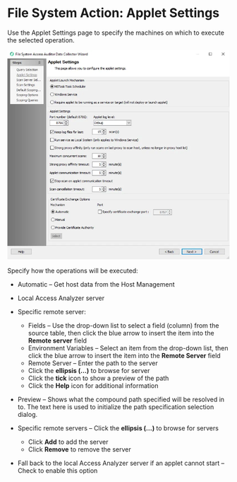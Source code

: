 # File System Action: Applet Settings

Use the Applet Settings page to specify the machines on which to execute the selected operation.

![File System Action Module Wizard Applet Settings page](../../../../../../static/img/product_docs/accessanalyzer/enterpriseauditor/admin/datacollector/fsaa/appletsettings.webp)

Specify how the operations will be executed:

- Automatic – Get host data from the Host Management
- Local Access Analyzer server
- Specific remote server:

    - Fields – Use the drop-down list to select a field (column) from the source table, then click
      the blue arrow to insert the item into the **Remote server** field
    - Environment Variables – Select an item from the drop-down list, then click the blue arrow to
      insert the item into the **Remote Server** field
    - Remote Server – Enter the path to the server
    - Click the **ellipsis (…)** to browse for server
    - Click the **tick** icon to show a preview of the path
    - Click the **Help** icon for additional information

- Preview – Shows what the compound path specified will be resolved in to. The text here is used to
  initialize the path specification selection dialog.
- Specific remote servers – Click the **ellipsis (…)** to browse for servers

    - Click **Add** to add the server
    - Click **Remove** to remove the server

- Fall back to the local Access Analyzer server if an applet cannot start – Check to enable this
  option
